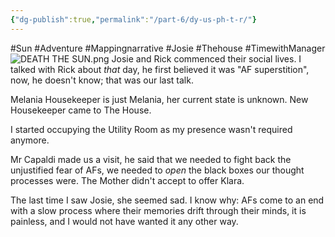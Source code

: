 ```yaml
---
{"dg-publish":true,"permalink":"/part-6/dy-us-ph-t-r/"}
---
```


#Sun #Adventure #Mappingnarrative #Josie #Thehouse #TimewithManager
![DEATH THE SUN.png](/img/user/Archives/DEATH%20THE%20SUN.png)
Josie and Rick commenced their social lives. I talked with Rick about *that* day, he first believed it was "AF superstition", now, he doesn't know; that was our last talk.

Melania Housekeeper is just Melania, her current state is unknown. New Housekeeper came to The House.

I started occupying the Utility Room as my presence wasn't required anymore.

Mr Capaldi made us a visit, he said that we needed to fight back the unjustified fear of AFs, we needed to *open* the black boxes our thought processes were. The Mother didn't accept to offer Klara. 

The last time I saw Josie, she seemed sad. I know why: AFs come to an end with a slow process where their memories drift through their minds, it is painless, and I would not have wanted it any other way.


